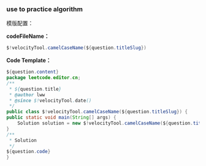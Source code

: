 ### use to  practice algorithm


模版配置：  

**codeFileName：**
```java
$!velocityTool.camelCaseName(${question.titleSlug})
```


**Code Template：**
```java
${question.content}
package leetcode.editor.cn;
/**
 * ${question.title}
 * @author lww
 * @since $!velocityTool.date()
 */
public class $!velocityTool.camelCaseName(${question.titleSlug}) {
public static void main(String[] args) {
    Solution solution = new $!velocityTool.camelCaseName(${question.titleSlug})().new Solution();
}
/**
 * Solution
 */
${question.code}
}
```
